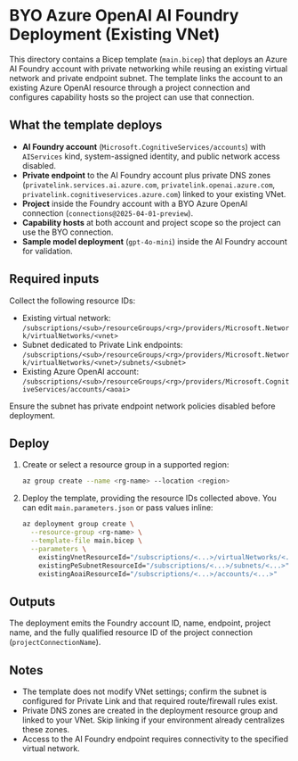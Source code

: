 # BYO Azure OpenAI AI Foundry Deployment (Existing VNet)

This directory contains a Bicep template (`main.bicep`) that deploys an Azure AI Foundry account with private networking while reusing an existing virtual network and private endpoint subnet. The template links the account to an existing Azure OpenAI resource through a project connection and configures capability hosts so the project can use that connection.

## What the template deploys
- **AI Foundry account** (`Microsoft.CognitiveServices/accounts`) with `AIServices` kind, system-assigned identity, and public network access disabled.
- **Private endpoint** to the AI Foundry account plus private DNS zones (`privatelink.services.ai.azure.com`, `privatelink.openai.azure.com`, `privatelink.cognitiveservices.azure.com`) linked to your existing VNet.
- **Project** inside the Foundry account with a BYO Azure OpenAI connection (`connections@2025-04-01-preview`).
- **Capability hosts** at both account and project scope so the project can use the BYO connection.
- **Sample model deployment** (`gpt-4o-mini`) inside the AI Foundry account for validation.

## Required inputs
Collect the following resource IDs:
- Existing virtual network: `/subscriptions/<sub>/resourceGroups/<rg>/providers/Microsoft.Network/virtualNetworks/<vnet>`
- Subnet dedicated to Private Link endpoints: `/subscriptions/<sub>/resourceGroups/<rg>/providers/Microsoft.Network/virtualNetworks/<vnet>/subnets/<subnet>`
- Existing Azure OpenAI account: `/subscriptions/<sub>/resourceGroups/<rg>/providers/Microsoft.CognitiveServices/accounts/<aoai>`

Ensure the subnet has private endpoint network policies disabled before deployment.

## Deploy
1. Create or select a resource group in a supported region:
   ```bash
   az group create --name <rg-name> --location <region>
   ```
2. Deploy the template, providing the resource IDs collected above. You can edit `main.parameters.json` or pass values inline:
   ```bash
   az deployment group create \
     --resource-group <rg-name> \
     --template-file main.bicep \
     --parameters \
       existingVnetResourceId="/subscriptions/<...>/virtualNetworks/<...>" \
       existingPeSubnetResourceId="/subscriptions/<...>/subnets/<...>" \
       existingAoaiResourceId="/subscriptions/<...>/accounts/<...>"
   ```

## Outputs
The deployment emits the Foundry account ID, name, endpoint, project name, and the fully qualified resource ID of the project connection (`projectConnectionName`).

## Notes
- The template does not modify VNet settings; confirm the subnet is configured for Private Link and that required route/firewall rules exist.
- Private DNS zones are created in the deployment resource group and linked to your VNet. Skip linking if your environment already centralizes these zones.
- Access to the AI Foundry endpoint requires connectivity to the specified virtual network.
